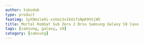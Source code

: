 ```yaml
---
author: tokodab
type: product
featimg: 1yX9msleHi-xsUoz3x1kUifzNpK9tkjW5
title: Mortal Kombat Sub Zero 2 Bros Samsung Galaxy S9 Case
tags: [samsung, galaxy, s9]
category: [samsung]
---
```

